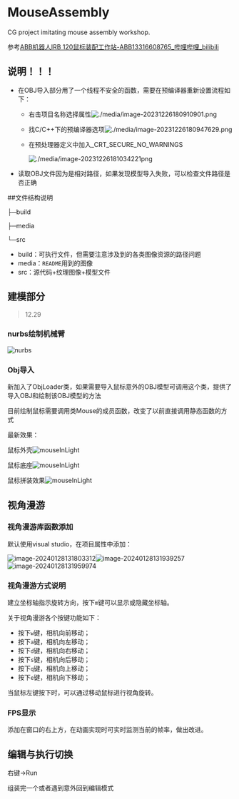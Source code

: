 # MouseAssembly
CG project imitating mouse assembly workshop.

参考[ABB机器人IRB 120鼠标装配工作站-ABB13316608765_哔哩哔哩_bilibili](https://www.bilibili.com/video/BV1W64y1u7LL/?spm_id_from=333.1007.top_right_bar_window_history.content.click&vd_source=354c3e5aed42e0fa3fff228c9fee5f31)

## 说明！！！

+ 在OBJ导入部分用了一个线程不安全的函数，需要在预编译器重新设置流程如下：

  + 右击项目名称选择属性![./media/image-20231226180910901.png](./media/image-20231226180910901.png)

  + 找C/C++下的预编译器选项![./media/image-20231226180947629.png](./media/image-20231226180947629.png)

  + 在预处理器定义中加入_CRT_SECURE_NO_WARNINGS

    ![./media/image-20231226181034221png](./media/image-20231226181034221.png)

+ 读取OBJ文件因为是相对路径，如果发现模型导入失败，可以检查文件路径是否正确



##文件结构说明

├─build

├─media

└─src

- build：可执行文件，但需要注意涉及到的各类图像资源的路径问题
- media：`README`用到的图像
- src：源代码+纹理图像+模型文件

## 建模部分

> 12.29

### nurbs绘制机械臂

![nurbs](./media/nurbs.png)

### Obj导入

新加入了ObjLoader类，如果需要导入鼠标意外的OBJ模型可调用这个类，提供了导入OBJ和绘制该OBJ模型的方法

目前绘制鼠标需要调用类Mouse的成员函数，改变了以前直接调用静态函数的方式



最新效果：

鼠标外壳![mouseInLight](./media/OBJ_mouse_tip.png)

鼠标底座![mouseInLight](./media/OBJ_mouse_base.png)

鼠标拼装效果![mouseInLight](./media/OBJ_mouse_whole.png)

## 视角漫游

### 视角漫游库函数添加

默认使用visual studio，在项目属性中添加：

![image-20240128131803312](./media/image-20240128131803312.png)![image-20240128131939257](./media/image-20240128131939257.png)![image-20240128131959974](./media/image-20240128131959974.png)

### 视角漫游方式说明

建立坐标轴指示旋转方向，按下`m`键可以显示或隐藏坐标轴。

关于视角漫游各个按键功能如下：

* 按下`w`键，相机向前移动；
* 按下`a`键，相机向左移动；
* 按下`d`键，相机向右移动；
* 按下`s`键，相机向后移动；
* 按下`q`键，相机向上移动；
* 按下`e`键，相机向下移动；

当鼠标左键按下时，可以通过移动鼠标进行视角旋转。

### FPS显示

添加在窗口的右上方，在动画实现时可实时监测当前的帧率，做出改进。

## 编辑与执行切换

右键->Run

组装完一个或者遇到意外回到编辑模式
